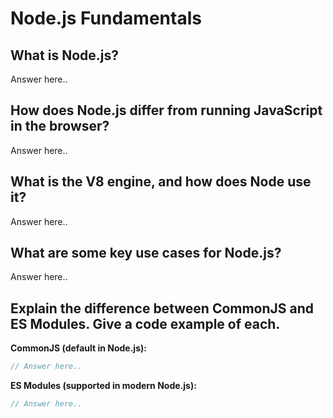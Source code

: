 # Node.js Fundamentals

## What is Node.js?
Answer here..

## How does Node.js differ from running JavaScript in the browser?
Answer here..

## What is the V8 engine, and how does Node use it?
Answer here..

## What are some key use cases for Node.js?
Answer here..

## Explain the difference between CommonJS and ES Modules. Give a code example of each.

**CommonJS (default in Node.js):**
```js
// Answer here..
```

**ES Modules (supported in modern Node.js):**
```js
// Answer here..
``` 